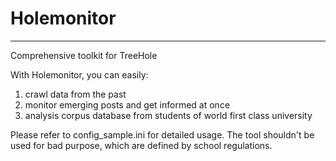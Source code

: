 # Holemonitor
---
Comprehensive toolkit for TreeHole

With Holemonitor, you can easily:
1. crawl data from the past
2. monitor emerging posts and get informed at once
3. analysis corpus database from students of world first class university

Please refer to config_sample.ini for detailed usage.
The tool shouldn't be used for bad purpose, which are defined by school regulations.